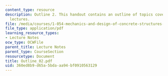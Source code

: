 ```yaml
---
content_type: resource
description: Outline 2. This handout contains an outline of topics covered in course
  lectures.
file: /media/courses/1-054-mechanics-and-design-of-concrete-structures-spring-2004/360ed8b9d65a5bdaaa94bf0910563129_Outline_02.pdf
file_type: application/pdf
learning_resource_types:
- Lecture Notes
ocw_type: OCWFile
parent_title: Lecture Notes
parent_type: CourseSection
resourcetype: Document
title: Outline_02.pdf
uid: 360ed8b9-d65a-5bda-aa94-bf0910563129
---
```

